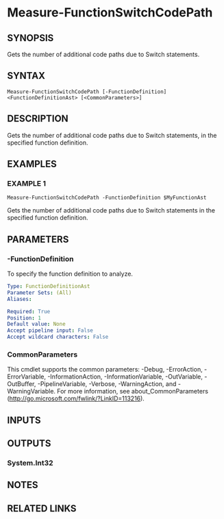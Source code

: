 # Measure-FunctionSwitchCodePath

## SYNOPSIS
Gets the number of additional code paths due to Switch statements.

## SYNTAX

```
Measure-FunctionSwitchCodePath [-FunctionDefinition] <FunctionDefinitionAst> [<CommonParameters>]
```

## DESCRIPTION
Gets the number of additional code paths due to Switch statements, in the specified function definition.

## EXAMPLES

### EXAMPLE 1
```
Measure-FunctionSwitchCodePath -FunctionDefinition $MyFunctionAst
```

Gets the number of additional code paths due to Switch statements in the specified function definition.

## PARAMETERS

### -FunctionDefinition
To specify the function definition to analyze.

```yaml
Type: FunctionDefinitionAst
Parameter Sets: (All)
Aliases:

Required: True
Position: 1
Default value: None
Accept pipeline input: False
Accept wildcard characters: False
```

### CommonParameters
This cmdlet supports the common parameters: -Debug, -ErrorAction, -ErrorVariable, -InformationAction, -InformationVariable, -OutVariable, -OutBuffer, -PipelineVariable, -Verbose, -WarningAction, and -WarningVariable.
For more information, see about_CommonParameters (http://go.microsoft.com/fwlink/?LinkID=113216).

## INPUTS

## OUTPUTS

### System.Int32

## NOTES

## RELATED LINKS
